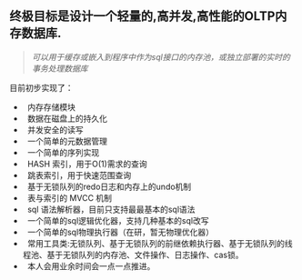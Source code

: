 ## 终极目标是设计一个轻量的,高并发,高性能的OLTP内存数据库.
> *可以用于缓存或嵌入到程序中作为sql接口的内存池，或独立部署的实时的事务处理数据库*

 目前初步实现了：
*   内存存储模块
*   数据在磁盘上的持久化
*   并发安全的读写
*   一个简单的元数据管理
*   一个简单的序列实现
*   HASH 索引，用于O(1)需求的查询
*   跳表索引，用于快速范围查询
*   基于无锁队列的redo日志和内存上的undo机制
*   表与索引的 MVCC 机制
*   sql 语法解析器，目前只支持最最基本的sql语法
*   一个简单的sql逻辑优化器，支持几种基本的sql改写
*   一个简单的sql物理执行器（在研，暂无物理优化器）
*   常用工具类:无锁队列、基于无锁队列的前继依赖执行器、基于无锁队列的线程池、基于无锁队列的内存池、文件操作、日志操作、cas锁。
*   本人会用业余时间会一点一点推进。
